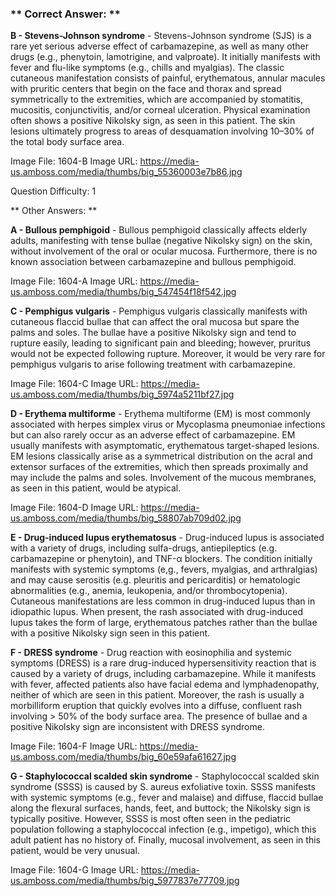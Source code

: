### ** Correct Answer: **

**B - Stevens-Johnson syndrome** - Stevens-Johnson syndrome (SJS) is a rare yet serious adverse effect of carbamazepine, as well as many other drugs (e.g., phenytoin, lamotrigine, and valproate). It initially manifests with fever and flu-like symptoms (e.g., chills and myalgias). The classic cutaneous manifestation consists of painful, erythematous, annular macules with pruritic centers that begin on the face and thorax and spread symmetrically to the extremities, which are accompanied by stomatitis, mucositis, conjunctivitis, and/or corneal ulceration. Physical examination often shows a positive Nikolsky sign, as seen in this patient. The skin lesions ultimately progress to areas of desquamation involving 10–30% of the total body surface area.

Image File: 1604-B
Image URL: https://media-us.amboss.com/media/thumbs/big_55360003e7b86.jpg

Question Difficulty: 1

** Other Answers: **

**A - Bullous pemphigoid** - Bullous pemphigoid classically affects elderly adults, manifesting with tense bullae (negative Nikolsky sign) on the skin, without involvement of the oral or ocular mucosa. Furthermore, there is no known association between carbamazepine and bullous pemphigoid.

Image File: 1604-A
Image URL: https://media-us.amboss.com/media/thumbs/big_547454f18f542.jpg

**C - Pemphigus vulgaris** - Pemphigus vulgaris classically manifests with cutaneous flaccid bullae that can affect the oral mucosa but spare the palms and soles. The bullae have a positive Nikolsky sign and tend to rupture easily, leading to significant pain and bleeding; however, pruritus would not be expected following rupture. Moreover, it would be very rare for pemphigus vulgaris to arise following treatment with carbamazepine.

Image File: 1604-C
Image URL: https://media-us.amboss.com/media/thumbs/big_5974a5211bf27.jpg

**D - Erythema multiforme** - Erythema multiforme (EM) is most commonly associated with herpes simplex virus or Mycoplasma pneumoniae infections but can also rarely occur as an adverse effect of carbamazepine. EM usually manifests with asymptomatic, erythematous target-shaped lesions. EM lesions classically arise as a symmetrical distribution on the acral and extensor surfaces of the extremities, which then spreads proximally and may include the palms and soles. Involvement of the mucous membranes, as seen in this patient, would be atypical.

Image File: 1604-D
Image URL: https://media-us.amboss.com/media/thumbs/big_58807ab709d02.jpg

**E - Drug-induced lupus erythematosus** - Drug-induced lupus is associated with a variety of drugs, including sulfa-drugs, antiepileptics (e.g. carbamazepine or phenytoin), and TNF-α blockers. The condition initially manifests with systemic symptoms (e,g., fevers, myalgias, and arthralgias) and may cause serositis (e.g. pleuritis and pericarditis) or hematologic abnormalities (e.g., anemia, leukopenia, and/or thrombocytopenia). Cutaneous manifestations are less common in drug-induced lupus than in idiopathic lupus. When present, the rash associated with drug-induced lupus takes the form of large, erythematous patches rather than the bullae with a positive Nikolsky sign seen in this patient.

**F - DRESS syndrome** - Drug reaction with eosinophilia and systemic symptoms (DRESS) is a rare drug-induced hypersensitivity reaction that is caused by a variety of drugs, including carbamazepine. While it manifests with fever, affected patients also have facial edema and lymphadenopathy, neither of which are seen in this patient. Moreover, the rash is usually a morbilliform eruption that quickly evolves into a diffuse, confluent rash involving > 50% of the body surface area. The presence of bullae and a positive Nikolsky sign are inconsistent with DRESS syndrome.

Image File: 1604-F
Image URL: https://media-us.amboss.com/media/thumbs/big_60e59afa61627.jpg

**G - Staphylococcal scalded skin syndrome** - Staphylococcal scalded skin syndrome (SSSS) is caused by S. aureus exfoliative toxin. SSSS manifests with systemic symptoms (e.g., fever and malaise) and diffuse, flaccid bullae along the flexural surfaces, hands, feet, and buttock; the Nikolsky sign is typically positive. However, SSSS is most often seen in the pediatric population following a staphylococcal infection (e.g., impetigo), which this adult patient has no history of. Finally, mucosal involvement, as seen in this patient, would be very unusual.

Image File: 1604-G
Image URL: https://media-us.amboss.com/media/thumbs/big_5977837e77709.jpg

